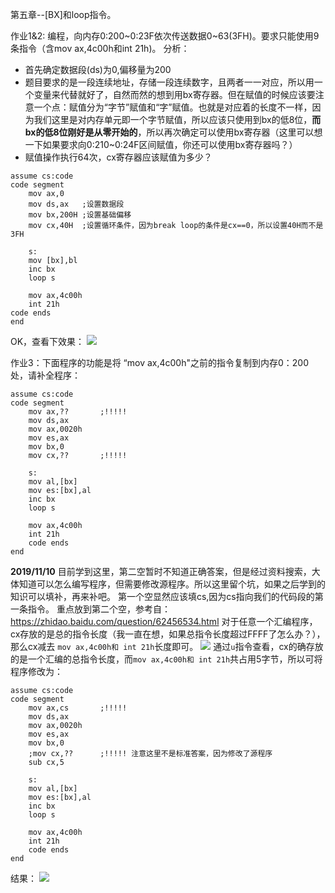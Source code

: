 第五章--[BX]和loop指令。

作业1&2: 编程，向内存0:200\~0:23F依次传送数据0\~63(3FH)。要求只能使用9条指令（含mov ax,4c00h和int 21h)。
分析：
<!-- more -->
- 首先确定数据段(ds)为0,偏移量为200
- 题目要求的是一段连续地址，存储一段连续数字，且两者一一对应，所以用一个变量来代替就好了，自然而然的想到用bx寄存器。但在赋值的时候应该要注意一个点：赋值分为“字节”赋值和“字”赋值。也就是对应着的长度不一样，因为我们这里是对内存单元即一个字节赋值，所以应该只使用到bx的低8位，**而bx的低8位刚好是从零开始的**，所以再次确定可以使用bx寄存器（这里可以想一下如果要求向0:210\~0:24F区间赋值，你还可以使用bx寄存器吗？）
- 赋值操作执行64次，cx寄存器应该赋值为多少？
```
assume cs:code
code segment
	mov ax,0
	mov ds,ax	;设置数据段
	mov bx,200H	;设置基础偏移
	mov cx,40H  ;设置循环条件，因为break loop的条件是cx==0，所以设置40H而不是3FH
	
	s:	
	mov [bx],bl
	inc bx
	loop s

	mov ax,4c00h
	int 21h
code ends
end
```
OK，查看下效果：
![](https://pic.superbed.cn/item/5dc7f6168e0e2e3ee9032081.jpg)

作业3：下面程序的功能是将 “mov ax,4c00h"之前的指令复制到内存0：200处，请补全程序：
```
assume cs:code
code segment
	mov ax,?? 		;!!!!!
	mov ds,ax	
	mov ax,0020h
	mov es,ax
	mov bx,0
	mov cx,??		;!!!!!

	s: 
	mov al,[bx]
	mov es:[bx],al
	inc bx
	loop s

	mov ax,4c00h
	int 21h
	code ends
end
```
**2019/11/10** 目前学到这里，第二空暂时不知道正确答案，但是经过资料搜索，大体知道可以怎么编写程序，但需要修改源程序。所以这里留个坑，如果之后学到的知识可以填补，再来补吧。
第一个空显然应该填cs,因为cs指向我们的代码段的第一条指令。
重点放到第二个空，参考自：https://zhidao.baidu.com/question/62456534.html
对于任意一个汇编程序，cx存放的是总的指令长度（我一直在想，如果总指令长度超过FFFF了怎么办？），那么cx减去	`mov ax,4c00h和 int 21h`长度即可。
![](https://pic.superbed.cn/item/5dc7faf68e0e2e3ee90451d8.jpg)
通过`u`指令查看，cx的确存放的是一个汇编的总指令长度，而`mov ax,4c00h和 int 21h`共占用5字节，所以可将程序修改为：

```
assume cs:code
code segment
	mov ax,cs 		;!!!!!
	mov ds,ax	
	mov ax,0020h
	mov es,ax
	mov bx,0
	;mov cx,??		;!!!!! 注意这里不是标准答案，因为修改了源程序
	sub cx,5

	s: 
	mov al,[bx]
	mov es:[bx],al
	inc bx
	loop s

	mov ax,4c00h
	int 21h
	code ends
end
```
结果：
![](https://pic.superbed.cn/item/5dc7f95d8e0e2e3ee9040288.jpg)